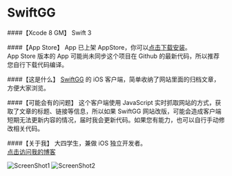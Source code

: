 # SwiftGG

####【Xcode 8 GM】
Swift 3

####【App Store】
App 已上架 AppStore，你可以[点击下载安装](https://itunes.apple.com/app/id1092408981)。
<br>App Store 版本的 App 可能尚未同步这个项目在 Github 的最新代码，所以推荐您自行下载代码编译。

####【这是什么】
[SwiftGG](http://swift.gg) 的 iOS 客户端，简单收纳了网站里面的归档文章，方便大家浏览。

####【可能会有的问题】
这个客户端使用 JavaScript 实时抓取网站的方式，获取了文章的标题、链接等信息，所以如果 SwiftGG 网站改版，可能会造成客户端短期无法更新内容的情况，届时我会更新代码。如果您有能力，也可以自行手动修改相关代码。

####【关于我】
大四学生，兼做 iOS 独立开发者。
<br>[点击访问我的博客](http://kyxu.tech)

![ScreenShot1](http://i.imgur.com/UyNmSJ3.png)
![ScreenShot2](http://i.imgur.com/bKmgUA6.png)
